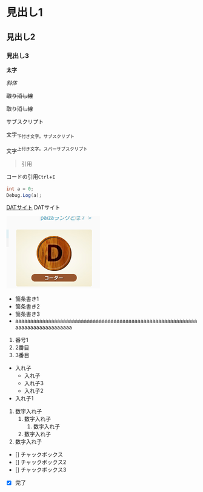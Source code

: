 # 見出し1
## 見出し2
### 見出し3
**太字**

*斜体*

~~取り消し線~~

<s>取り消し線</s>

サブスクリプト

文字<sub>下付き文字。サブスクリプト<sub>

文字<sup>上付き文字。スパーサブスクリプト</sup>

>引用

コードの引用`Ctrl`+`E`

```cs
int a = 0;
Debug.Log(a);
```

[DATサイト](https://www.dat.ac.jp)
<a herf="https://www.dat.ac.jp">DATサイト</a>

![画像](./images/img.png)

- 箇条書き1
- 箇条書き2
- 箇条書き3
- aaaaaaaaaaaaaaaaaaaaaaaaaaaaaaaaaaaaaaaaaaaaaaaaaaaaaaaaaaaaaaaaaaaaaaaaaaaaaaaa

1. 番号1
2. 2番目
3. 3番目

- 入れ子
   - 入れ子
    - 入れ子3
   - 入れ子2
 - 入れ子1

 1. 数字入れ子
     1. 数字入れ子
        1. 数字入れ子
      1. 数字入れ子
 1. 数字入れ子

 - [] チャックボックス
 - [] チャックボックス2
 - [] チャックボックス3
 - [x] 完了

